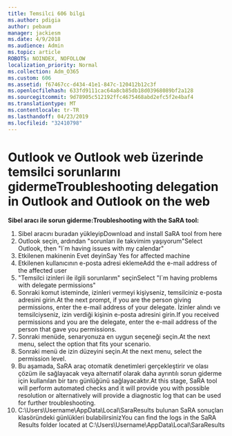 ```yaml
---
title: Temsilci 606 bilgi
ms.author: pdigia
author: pebaum
manager: jackiesm
ms.date: 4/9/2018
ms.audience: Admin
ms.topic: article
ROBOTS: NOINDEX, NOFOLLOW
localization_priority: Normal
ms.collection: Adm_O365
ms.custom: 606
ms.assetid: f67467cc-d434-41e1-847c-120412b12c3f
ms.openlocfilehash: 633fd9111cac64a8cb85db18d03968089bf2a128
ms.sourcegitcommit: 9d78905c512192ffc4675468abd2efc5f2e4baf4
ms.translationtype: MT
ms.contentlocale: tr-TR
ms.lasthandoff: 04/23/2019
ms.locfileid: "32410798"
---
```

# <a name="troubleshooting-delegation-in-outlook-and-outlook-on-the-web"></a><span data-ttu-id="a347a-102">Outlook ve Outlook web üzerinde temsilci sorunlarını giderme</span><span class="sxs-lookup"><span data-stu-id="a347a-102">Troubleshooting delegation in Outlook and Outlook on the web</span></span>

<span data-ttu-id="a347a-103">**Sibel aracı ile sorun giderme:**</span><span class="sxs-lookup"><span data-stu-id="a347a-103">**Troubleshooting with the SaRA tool:**</span></span>

1. <span data-ttu-id="a347a-104">Sibel aracını buradan yükleyip</span><span class="sxs-lookup"><span data-stu-id="a347a-104">Download and install SaRA tool from here</span></span>
1. <span data-ttu-id="a347a-105">Outlook seçin, ardından "sorunları ile takvimim yaşıyorum"</span><span class="sxs-lookup"><span data-stu-id="a347a-105">Select Outlook, then "I\`m having issues with my calendar"</span></span>
1. <span data-ttu-id="a347a-106">Etkilenen makinenin Evet deyin</span><span class="sxs-lookup"><span data-stu-id="a347a-106">Say Yes for affected machine</span></span>
1. <span data-ttu-id="a347a-107">Etkilenen kullanıcının e-posta adresi ekleme</span><span class="sxs-lookup"><span data-stu-id="a347a-107">Add the e-mail address of the affected user</span></span>
1. <span data-ttu-id="a347a-108">"Temsilci izinleri ile ilgili sorunlarım" seçin</span><span class="sxs-lookup"><span data-stu-id="a347a-108">Select "I\`m having problems with delegate permissions"</span></span>
1. <span data-ttu-id="a347a-109">Sonraki komut isteminde, izinleri vermeyi kişiyseniz, temsilciniz e-posta adresini girin.</span><span class="sxs-lookup"><span data-stu-id="a347a-109">At the next prompt, if you are the person giving permissions, enter the e-mail address of your delegate.</span></span> <span data-ttu-id="a347a-110">İzinler alındı ve temsilciyseniz, izin verdiği kişinin e-posta adresini girin.</span><span class="sxs-lookup"><span data-stu-id="a347a-110">If you received permissions and you are the delegate, enter the e-mail address of the person that gave you permissions.</span></span>
1. <span data-ttu-id="a347a-111">Sonraki menüde, senaryonuza en uygun seçeneği seçin.</span><span class="sxs-lookup"><span data-stu-id="a347a-111">At the next menu, select the option that fits your scenario.</span></span> 
1. <span data-ttu-id="a347a-112">Sonraki menü de izin düzeyini seçin.</span><span class="sxs-lookup"><span data-stu-id="a347a-112">At the next menu, select the permission level.</span></span>
1. <span data-ttu-id="a347a-113">Bu aşamada, SaRA araç otomatik denetimleri gerçekleştirir ve olası çözüm ile sağlayacak veya alternatif olarak daha ayrıntılı sorun giderme için kullanılan bir tanı günlüğünü sağlayacaktır.</span><span class="sxs-lookup"><span data-stu-id="a347a-113">At this stage, SaRA tool will perform automated checks and it will provide you with possible resolution or alternatively will provide a diagnostic log that can be used for further troubleshooting.</span></span>
1. <span data-ttu-id="a347a-114">C:\Users\Username\AppData\Local\SaraResults bulunan SaRA sonuçları klasöründeki günlükleri bulabilirsiniz</span><span class="sxs-lookup"><span data-stu-id="a347a-114">You can find the logs in the SaRA Results folder located at C:\Users\Username\AppData\Local\SaraResults</span></span>